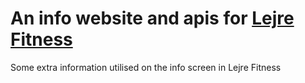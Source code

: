 # An info website and apis for [Lejre Fitness](https://lejre.fitness)
Some extra information utilised on the info screen in Lejre Fitness